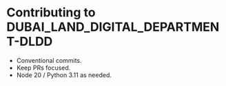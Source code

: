 # Contributing to DUBAI_LAND_DIGITAL_DEPARTMENT-DLDD

- Conventional commits.
- Keep PRs focused.
- Node 20 / Python 3.11 as needed.
